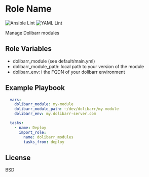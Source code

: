 Role Name
=========

![Ansible Lint](https://github.com/daamien/ansible-role-dolibarr-modules/workflows/Ansible%20Lint/badge.svg)
![YAML Lint](https://github.com/daamien/ansible-role-dolibarr-modules/workflows/Yaml%20Lint/badge.svg)

Manage Dolibarr modules

Role Variables
--------------

* dolibarr_module (see default/main.yml)
* dolibarr_module_path: local path to your version of the module
* dolibarr_env:  i the FQDN of your dolibarr environment


Example Playbook
----------------

```yaml
  vars:
    dolibarr_module: my-module
    dolibarr_module_path: ~/dev/dolibarr/my-module
    dolibarr_env: my.dolibarr-server.com

  tasks:
    - name: Deploy
      import_role:
        name: dolibarr_modules
        tasks_from: deploy
```

License
-------

BSD

